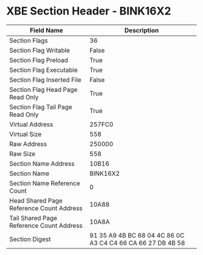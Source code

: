 # XBE Section Header - BINK16X2

| Field Name | Description |
|---|---|
| Section Flags | 36 |
| Section Flag Writable | False |
| Section Flag Preload | True |
| Section Flag Executable | True |
| Section Flag Inserted File | False |
| Section Flag Head Page Read Only | True |
| Section Flag Tail Page Read Only | True |
| Virtual Address | 257FC0 |
| Virtual Size | 558 |
| Raw Address | 250000 |
| Raw Size | 558 |
| Section Name Address | 10B16 |
| Section Name | BINK16X2 |
| Section Name Reference Count | 0 |
| Head Shared Page Reference Count Address | 10A88 |
| Tail Shared Page Reference Count Address | 10A8A |
| Section Digest | 91 35 A9 4B BC 68 04 4C 86 0C A3 C4 C4 66 CA 66 27 DB 4B 58 |
